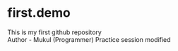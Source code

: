 # first.demo
This is my first github repository
<br>
Author - Mukul (Programmer)
Practice session 
modified

